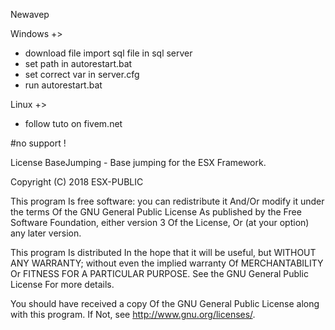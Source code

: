 Newavep

Windows +>
- download file import sql file in sql server
- set path in autorestart.bat
- set correct var in server.cfg
- run autorestart.bat

Linux +>
- follow tuto on fivem.net

#no support !






License
BaseJumping - Base jumping for the ESX Framework.

Copyright (C) 2018 ESX-PUBLIC

This program Is free software: you can redistribute it And/Or modify it under the terms Of the GNU General Public License As published by the Free Software Foundation, either version 3 Of the License, Or (at your option) any later version.

This program Is distributed In the hope that it will be useful, but WITHOUT ANY WARRANTY; without even the implied warranty Of MERCHANTABILITY Or FITNESS FOR A PARTICULAR PURPOSE. See the GNU General Public License For more details.

You should have received a copy Of the GNU General Public License along with this program. If Not, see http://www.gnu.org/licenses/.
